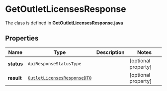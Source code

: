 

# GetOutletLicensesResponse

The class is defined in **[GetOutletLicensesResponse.java](../../src/main/java/org/openapitools/model/GetOutletLicensesResponse.java)**

## Properties

Name | Type | Description | Notes
------------ | ------------- | ------------- | -------------
**status** | `ApiResponseStatusType` |  |  [optional property]
**result** | [`OutletLicensesResponseDTO`](OutletLicensesResponseDTO.md) |  |  [optional property]




